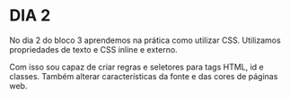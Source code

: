 # DIA 2

No dia 2 do bloco 3 aprendemos na prática como utilizar CSS. Utilizamos propriedades de texto e CSS inline e externo.

Com isso sou capaz de criar regras e seletores para tags HTML, id e classes. Também alterar características da fonte e das cores de páginas web.
